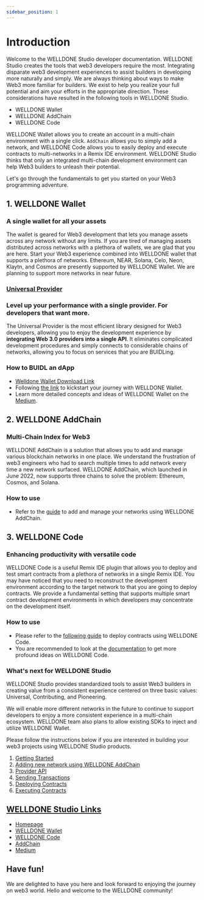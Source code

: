 ```yaml
---
sidebar_position: 1
---
```


# Introduction

Welcome to the WELLDONE Studio developer documentation. WELLDONE Studio creates the tools that web3 developers require the most. Integrating disparate web3 development experiences to assist builders in developing more naturally and simply. We are always thinking about ways to make Web3 more familiar for builders. We exist to help you realize your full potential and aim your efforts in the appropriate direction. These considerations have resulted in the following tools in WELLDONE Studio.

- WELLDONE Wallet
- WELLDONE AddChain
- WELLDONE Code

WELLDONE Wallet allows you to create an account in a multi-chain environment with a single click. `AddChain` allows you to simply add a network, and WELLDONE Code allows you to easily deploy and execute contracts to multi-networks in a Remix IDE environment. WELLDONE Studio thinks that only an integrated multi-chain development environment can help Web3 builders to unleash their potential.

Let's go through the fundamentals to get you started on your Web3 programming adventure.

## 1. WELLDONE Wallet

### A single wallet for all your assets

The wallet is geared for Web3 development that lets you manage assets across any network without any limits. If you are tired of managing assets distributed across networks with a plethora of wallets, we are glad that you are here. Start your Web3 experience combined into WELLDONE wallet that supports a plethora of networks. Ethereum, NEAR, Solana, Celo, Neon, Klaytn, and Cosmos are presently supported by WELLDONE Wallet. We are planning to support more networks in near future.

### [Universal Provider](https://docs.welldonestudio.io/docs/intro#universal-provider)

### Level up your performance with a single provider. For developers that want more.

The Universal Provider is the most efficient library designed for Web3 developers, allowing you to enjoy the development experience by **integrating Web 3.0 providers into a single API**. It eliminates complicated development procedures and simply connects to considerable chains of networks, allowing you to focus on services that you are BUIDLing.

### How to BUIDL an dApp

- [Welldone Wallet Download Link](https://chrome.google.com/webstore/detail/welldone-wallet/bmkakpenjmcpfhhjadflneinmhboecjf?hl=ko)
- Following [the link](https://docs.welldonestudio.io/docs/getting-started) to kickstart your journey with WELLDONE Wallet.
- Learn more detailed concepts and ideas of WELLDONE Wallet on the [Medium](https://medium.com/dsrv/%EB%A9%80%ED%8B%B0%EC%B2%B4%EC%9D%B8-%EA%B7%B8-%EC%9D%B4%EC%83%81%EC%9D%98-%EA%B2%BD%ED%97%98-%EC%8B%9C%EC%9E%91%EB%B6%80%ED%84%B0-%EB%8B%A4%EB%A5%B4%EA%B2%8C-welldone-%EC%9B%94%EB%A0%9B-%EB%9F%B0%EC%B9%AD-374c9f6890b8).

## 2. WELLDONE AddChain

### Multi-Chain Index for Web3

WELLDONE AddChain is a solution that allows you to add and manage various blockchain networks in one place. We understand the frustration of web3 engineers who had to search multiple times to add network every time a new network surfaced. WELLDONE AddChain, which launched in June 2022, now supports three chains to solve the problem: Ethereum, Cosmos, and Solana.

### How to use

- Refer to the [guide](https://docs.welldonestudio.io/docs/add-chain) to add and manage your networks using WELLDONE AddChain.

## 3. WELLDONE Code

### Enhancing productivity with versatile code

WELLDONE Code is a useful Remix IDE plugin that allows you to deploy and test smart contracts from a plethora of networks in a single Remix IDE. You may have noticed that you need to reconstruct the development environment according to the target network to that you are going to deploy contracts. We provide a fundamental setting that supports multiple smart contract development environments in which developers may concentrate on the development itself.

### How to use

- Please refer to the [following guide](https://docs.welldonestudio.io/docs/Deploy-and-Run) to deploy contracts using WELLDONE Code.
- You are recommended to look at the [documentation](https://docs.welldonestudio.io/docs/intro#what-problem-is-welldone-wallet-trying-to-solve) to get more profound ideas on WELLDONE Code.

### What's next for WELLDONE Studio[](https://docs.welldonestudio.io/docs/intro#whats-next-for-welldone-wallet)

WELLDONE Studio provides standardized tools to assist Web3 builders in creating value from a consistent experience centered on three basic values: Universal, Contributing, and Pioneering.

We will enable more different networks in the future to continue to support developers to enjoy a more consistent experience in a multi-chain ecosystem. WELLDONE team also plans to allow existing SDKs to inject and utilize WELLDONE Wallet.

Please follow the instructions below if you are interested in building your web3 projects using WELLDONE Studio products.

1. [Getting Started](https://docs.welldonestudio.io/docs/getting-started)
2. [Adding new network using WELLDONE AddChain](https://docs.welldonestudio.io/docs/add-chain)
3. [Provider API](https://docs.welldonestudio.io/docs/provider-api)
4. [Sending Transactions](https://docs.welldonestudio.io/docs/Sending%20Transactions)
5. [Deploying Contracts](https://docs.welldonestudio.io/docs/deploy-and-run)
6. [Executing Contracts](https://docs.welldonestudio.io/docs/Execute-the-Contract)

## [WELLDONE Studio Links](https://docs.welldonestudio.io/docs/intro#welldone-links)

- [Homepage](https://welldonestudio.io/)
- [WELLDONE Wallet](https://chrome.google.com/webstore/detail/welldone-wallet/bmkakpenjmcpfhhjadflneinmhboecjf?hl=en-GB&authuser=0)
- [WELLDONE Code](https://remix-plugin.welldonestudio.io/)
- [AddChain](https://addchain.welldonestudio.io/)
- [Medium](https://medium.com/dsrv/ko-introducing-%EC%9B%B0%EB%8D%98-%EC%8A%A4%ED%8A%9C%EB%94%94%EC%98%A4-%EC%97%AC%EB%9F%AC%EB%B6%84%EC%9D%98-%EC%9B%B93-%EC%97%AC%ED%96%89%EC%9D%84-%ED%95%A8%EA%BB%98%ED%95%A9%EB%8B%88%EB%8B%A4-970b3da675c3)

## Have fun!

We are delighted to have you here and look forward to enjoying the journey on web3 world. Hello and welcome to the WELLDONE community!
